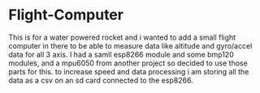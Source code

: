 # Flight-Computer

This is for a water powered rocket and i wanted to add a small flight computer in there to be able to measure data like altitude and gyro/accel data for all 3 axis. I had a samll esp8266 module and some bmp120 modules, and a mpu6050 from another project so decided to use those parts for this. to increase speed and data processing i am storing all the data as a csv on an sd card connected to the esp8266.
